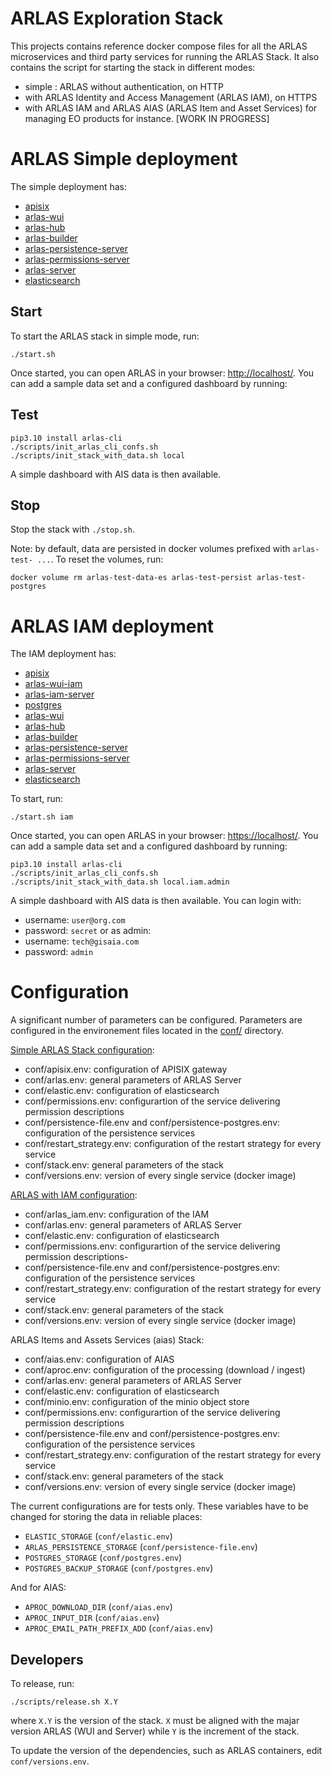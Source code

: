 # ARLAS Exploration Stack

This projects contains reference docker compose files for all the ARLAS microservices and third party services for running the ARLAS Stack. It also contains the script for starting the stack in different modes:
- simple : ARLAS without authentication, on HTTP
- with ARLAS Identity and Access Management (ARLAS IAM), on HTTPS
- with ARLAS IAM and ARLAS AIAS (ARLAS Item and Asset Services) for managing EO products for instance. [WORK IN PROGRESS]

# ARLAS Simple deployment

The simple deployment has:
- [apisix](https://apisix.apache.org/)
- [arlas-wui](https://github.com/gisaia/ARLAS-wui)
- [arlas-hub](https://github.com/gisaia/ARLAS-wui-hub)
- [arlas-builder](https://github.com/gisaia/ARLAS-wui-builder)
- [arlas-persistence-server](https://github.com/gisaia/ARLAS-persistence)
- [arlas-permissions-server](https://github.com/gisaia/ARLAS-permissions)
- [arlas-server](https://github.com/gisaia/ARLAS-server)
- [elasticsearch](https://github.com/elastic/elasticsearch)


## Start
To start the ARLAS stack in simple mode, run: 
```shell
./start.sh
```

Once started, you can open ARLAS in your browser: [http://localhost/](http://localhost/).
You can add a sample data set and a configured dashboard by running:

## Test

```shell
pip3.10 install arlas-cli
./scripts/init_arlas_cli_confs.sh
./scripts/init_stack_with_data.sh local
```

A simple dashboard with AIS data is then available.

## Stop

Stop the stack with `./stop.sh`. 

Note: by default, data are persisted in docker volumes prefixed with `arlas-test- ...`. To reset the volumes, run:

```shell
docker volume rm arlas-test-data-es arlas-test-persist arlas-test-postgres
```

# ARLAS IAM deployment

The IAM deployment has:
- [apisix](https://apisix.apache.org/)
- [arlas-wui-iam](https://github.com/gisaia/ARLAS-wui-iam)
- [arlas-iam-server](https://github.com/gisaia/ARLAS-IAM)
- [postgres](https://www.postgresql.org/)
- [arlas-wui](https://github.com/gisaia/ARLAS-wui)
- [arlas-hub](https://github.com/gisaia/ARLAS-wui-hub)
- [arlas-builder](https://github.com/gisaia/ARLAS-wui-builder)
- [arlas-persistence-server](https://github.com/gisaia/ARLAS-persistence)
- [arlas-permissions-server](https://github.com/gisaia/ARLAS-permissions)
- [arlas-server](https://github.com/gisaia/ARLAS-server)
- [elasticsearch](https://github.com/elastic/elasticsearch)

To start, run: 
```shell
./start.sh iam
```
Once started, you can open ARLAS in your browser: [https://localhost/](https://localhost/).
You can add a sample data set and a configured dashboard by running:

```shell
pip3.10 install arlas-cli
./scripts/init_arlas_cli_confs.sh
./scripts/init_stack_with_data.sh local.iam.admin
```

A simple dashboard with AIS data is then available. You can login with:
- username: `user@org.com`
- password: `secret`
or as admin:
- username: `tech@gisaia.com`
- password: `admin`

# Configuration

A significant number of parameters can be configured. Parameters are configured in the environement files located in the [conf/](conf/) directory.

[Simple ARLAS Stack configuration](docker_compose_services_simple.md):
- conf/apisix.env: configuration of APISIX gateway
- conf/arlas.env: general parameters of ARLAS Server
- conf/elastic.env: configuration of elasticsearch
- conf/permissions.env: configurartion of the service delivering permission descriptions
- conf/persistence-file.env and conf/persistence-postgres.env: configuration of the persistence services
- conf/restart_strategy.env: configuration of the restart strategy for every service
- conf/stack.env: general parameters of the stack
- conf/versions.env: version of every single service (docker image)


[ARLAS with IAM configuration](docker_compose_services_iam.md):
- conf/arlas_iam.env: configuration of the IAM
- conf/arlas.env: general parameters of ARLAS Server
- conf/elastic.env: configuration of elasticsearch
- conf/permissions.env: configurartion of the service delivering permission descriptions- 
- conf/persistence-file.env and conf/persistence-postgres.env: configuration of the persistence services
- conf/restart_strategy.env: configuration of the restart strategy for every service
- conf/stack.env: general parameters of the stack
- conf/versions.env: version of every single service (docker image)

ARLAS Items and Assets Services (aias) Stack:
- conf/aias.env: configuration of AIAS
- conf/aproc.env: configuration of the processing (download / ingest)
- conf/arlas.env: general parameters of ARLAS Server
- conf/elastic.env: configuration of elasticsearch
- conf/minio.env: configuration of the minio object store
- conf/permissions.env: configurartion of the service delivering permission descriptions
- conf/persistence-file.env and conf/persistence-postgres.env: configuration of the persistence services
- conf/restart_strategy.env: configuration of the restart strategy for every service
- conf/stack.env: general parameters of the stack
- conf/versions.env: version of every single service (docker image)


The current configurations are for tests only. These variables have to be changed for storing the data in reliable places:
- `ELASTIC_STORAGE` (`conf/elastic.env`)
- `ARLAS_PERSISTENCE_STORAGE` (`conf/persistence-file.env`)
- `POSTGRES_STORAGE` (`conf/postgres.env`)
- `POSTGRES_BACKUP_STORAGE` (`conf/postgres.env`)

And for AIAS:
- `APROC_DOWNLOAD_DIR` (`conf/aias.env`)
- `APROC_INPUT_DIR` (`conf/aias.env`)
- `APROC_EMAIL_PATH_PREFIX_ADD` (`conf/aias.env`)

## Developers

To release, run:
```shell
./scripts/release.sh X.Y
```
where `X.Y` is the version of the stack. `X` must be aligned with the majar version ARLAS (WUI and Server) while `Y` is the increment of the stack.

To update the version of the dependencies, such as ARLAS containers, edit `conf/versions.env`.
